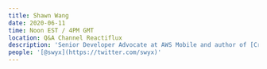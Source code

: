 ```yaml
---
title: Shawn Wang
date: 2020-06-11
time: Noon EST / 4PM GMT
location: Q&A Channel Reactiflux
description: 'Senior Developer Advocate at AWS Mobile and author of [Cracking The Coding Career](https://twitter.com/Coding_Career)'
people: '[@swyx](https://twitter.com/swyx)'
---
```

